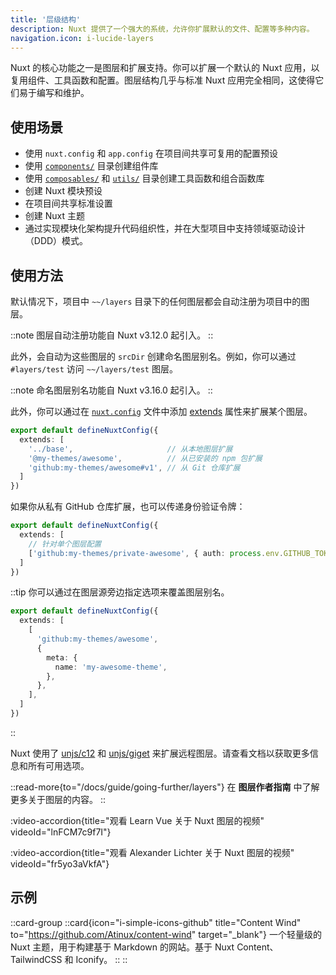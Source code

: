 ```yaml
---
title: '层级结构'
description: Nuxt 提供了一个强大的系统，允许你扩展默认的文件、配置等多种内容。
navigation.icon: i-lucide-layers
---
```


Nuxt 的核心功能之一是图层和扩展支持。你可以扩展一个默认的 Nuxt 应用，以复用组件、工具函数和配置。图层结构几乎与标准 Nuxt 应用完全相同，这使得它们易于编写和维护。

## 使用场景

- 使用 `nuxt.config` 和 `app.config` 在项目间共享可复用的配置预设
- 使用 [`components/`](/docs/guide/directory-structure/components) 目录创建组件库
- 使用 [`composables/`](/docs/guide/directory-structure/composables) 和 [`utils/`](/docs/guide/directory-structure/utils) 目录创建工具函数和组合函数库
- 创建 Nuxt 模块预设
- 在项目间共享标准设置
- 创建 Nuxt 主题
- 通过实现模块化架构提升代码组织性，并在大型项目中支持领域驱动设计（DDD）模式。

## 使用方法

默认情况下，项目中 `~~/layers` 目录下的任何图层都会自动注册为项目中的图层。

::note
图层自动注册功能自 Nuxt v3.12.0 起引入。
::

此外，会自动为这些图层的 `srcDir` 创建命名图层别名。例如，你可以通过 `#layers/test` 访问 `~~/layers/test` 图层。

::note
命名图层别名功能自 Nuxt v3.16.0 起引入。
::

此外，你可以通过在 [`nuxt.config`](/docs/guide/directory-structure/nuxt-config) 文件中添加 [extends](/docs/api/nuxt-config#extends) 属性来扩展某个图层。

```ts [nuxt.config.ts]
export default defineNuxtConfig({
  extends: [
    '../base',                     // 从本地图层扩展
    '@my-themes/awesome',          // 从已安装的 npm 包扩展
    'github:my-themes/awesome#v1', // 从 Git 仓库扩展
  ]
})
```

如果你从私有 GitHub 仓库扩展，也可以传递身份验证令牌：

```ts [nuxt.config.ts]
export default defineNuxtConfig({
  extends: [
    // 针对单个图层配置
    ['github:my-themes/private-awesome', { auth: process.env.GITHUB_TOKEN }]
  ]
})
```

::tip
你可以通过在图层源旁边指定选项来覆盖图层别名。

```ts [nuxt.config.ts]
export default defineNuxtConfig({
  extends: [
    [
      'github:my-themes/awesome',
      { 
        meta: {
          name: 'my-awesome-theme',
        },
      },
    ],
  ]
})
```

::

Nuxt 使用了 [unjs/c12](https://c12.unjs.io) 和 [unjs/giget](https://giget.unjs.io) 来扩展远程图层。请查看文档以获取更多信息和所有可用选项。

::read-more{to="/docs/guide/going-further/layers"}
在 **图层作者指南** 中了解更多关于图层的内容。
::

:video-accordion{title="观看 Learn Vue 关于 Nuxt 图层的视频" videoId="lnFCM7c9f7I"}

:video-accordion{title="观看 Alexander Lichter 关于 Nuxt 图层的视频" videoId="fr5yo3aVkfA"}

## 示例

::card-group
  ::card{icon="i-simple-icons-github" title="Content Wind" to="https://github.com/Atinux/content-wind" target="_blank"}
  一个轻量级的 Nuxt 主题，用于构建基于 Markdown 的网站。基于 Nuxt Content、TailwindCSS 和 Iconify。
  ::
::

